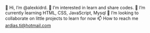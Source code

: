 👋 Hi, I’m @alexkidrd.
👀 I’m interested in learn and share codes.
🌱 I’m currently learning HTML, CSS, JavaScript, Mysql 
💞️ I’m looking to collaborate on little projects to learn for now
📫 How to reach me ardias.ti@hotmail.com
